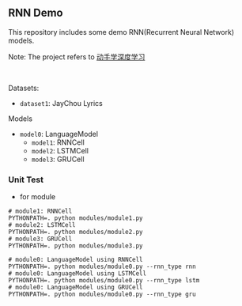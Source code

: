 ## RNN Demo

This repository includes some demo RNN(Recurrent Neural Network) models.

Note: The project refers to [动手学深度学习](https://zh.d2l.ai/)

<br/>

Datasets:

* `dataset1`: JayChou Lyrics

Models

* `model0`: LanguageModel
    * `model1`: RNNCell
    * `model2`: LSTMCell
    * `model3`: GRUCell

### Unit Test

* for module

```shell
# module1: RNNCell
PYTHONPATH=. python modules/module1.py
# module2: LSTMCell
PYTHONPATH=. python modules/module2.py
# module3: GRUCell
PYTHONPATH=. python modules/module3.py
```

```shell
# module0: LanguageModel using RNNCell
PYTHONPATH=. python modules/module0.py --rnn_type rnn
# module0: LanguageModel using LSTMCell
PYTHONPATH=. python modules/module0.py --rnn_type lstm
# module0: LanguageModel using GRUCell
PYTHONPATH=. python modules/module0.py --rnn_type gru
```
